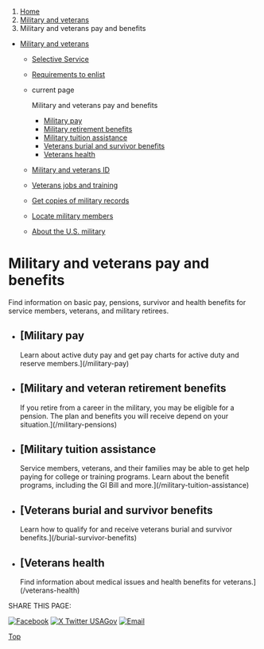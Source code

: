 1. [Home](/)
2. [Military and veterans](/military-and-veterans)
3. Military and veterans pay and benefits

* [Military and veterans](/military-and-veterans)
  + [Selective Service](/selective-service)
  + [Requirements to enlist](/military-requirements)
  + current page

    Military and veterans pay and benefits

    - [Military pay](/military-pay)
    - [Military retirement benefits](/military-pensions)
    - [Military tuition assistance](/military-tuition-assistance)
    - [Veterans burial and survivor benefits](/burial-survivor-benefits)
    - [Veterans health](/veterans-health)
  + [Military and veterans ID](/military-veterans-id)
  + [Veterans jobs and training](/veteran-jobs-training)
  + [Get copies of military records](/military-records)
  + [Locate military members](/locate-military-members)
  + [About the U.S. military](/us-military)

Military and veterans pay and benefits
======================================

Find information on basic pay, pensions, survivor and health benefits for service members, veterans, and military retirees.

* [Military pay
  ------------

  Learn about active duty pay and get pay charts for active duty and reserve members.](/military-pay)
* [Military and veteran retirement benefits
  ----------------------------------------

  If you retire from a career in the military, you may be eligible for a pension. The plan and benefits you will receive depend on your situation.](/military-pensions)
* [Military tuition assistance
  ---------------------------

  Service members, veterans, and their families may be able to get help paying for college or training programs. Learn about the benefit programs, including the GI Bill and more.](/military-tuition-assistance)
* [Veterans burial and survivor benefits
  -------------------------------------

  Learn how to qualify for and receive veterans burial and survivor benefits.](/burial-survivor-benefits)
* [Veterans health
  ---------------

  Find information about medical issues and health benefits for veterans.](/veterans-health)

SHARE THIS PAGE:

[![Facebook](/themes/custom/usagov/images/social-media-icons/Facebook_Icon.svg)](https://www.facebook.com/sharer/sharer.php?u=https://www.usa.gov/military-pay-benefits&v=3)
[![X Twitter USAGov](/themes/custom/usagov/images/social-media-icons/X_Twitter_Icon.svg?version=2)](https://twitter.com/intent/tweet?source=webclient&text=https://www.usa.gov/military-pay-benefits)
[![Email](/themes/custom/usagov/images/social-media-icons/Email_Icon.svg?version=2)](mailto:?subject=https://www.usa.gov/military-pay-benefits)

[Top](#main-content)